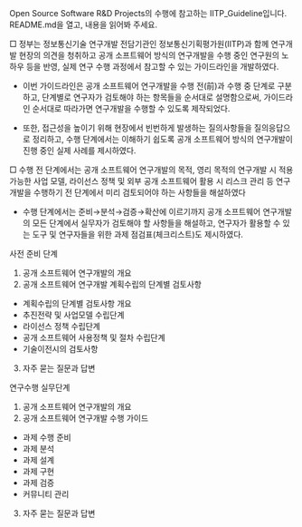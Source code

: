 Open Source Software R&D Projects의 수행에 참고하는 IITP_Guideline입니다. 
README.md을 열고, 내용을 읽어봐 주세요.

□ 정부는 정보통신기술 연구개발 전담기관인 정보통신기획평가원(IITP)과 함께 연구개발 현장의 의견을 청취하고 공개 소프트웨어 방식의 연구개발을 수행 중인 연구원의 노하우 등을 반영, 실제 연구 수행 과정에서 참고할 수 있는 가이드라인을 개발하였다.

- 이번 가이드라인은 공개 소프트웨어 연구개발을 수행 전(前)과 수행 중 단계로 구분하고, 단계별로 연구자가 검토해야 하는 항목들을 순서대로 설명함으로써, 가이드라인 순서대로 따라가면 연구개발을 수행할 수 있도록 제작되었다.

 - 또한, 접근성을 높이기 위해 현장에서 빈번하게 발생하는 질의사항들을 질의응답으로 정리하고, 수행 단계에서는 이해하기 쉽도록 공개 소프트웨어 방식의 연구개발이 진행 중인 실제 사례를 제시하였다.

□ 수행 전 단계에서는 공개 소프트웨어 연구개발의 목적, 영리 목적의 연구개발 시 적용 가능한 사업 모델, 라이선스 정책 및 외부 공개 소프트웨어 활용 시 리스크 관리 등 연구개발을 수행하기 전 단계에서 미리 검토되어야 하는 사항들을 해설하였다

 - 수행 단계에서는 준비→분석→검증→확산에 이르기까지 공개 소프트웨어 연구개발의 모든 단계에서 실무자가 검토해야 할 사항들을 해설하고, 연구자가 활용할 수 있는 도구 및 연구자들을 위한 과제 점검표(체크리스트)도 제시하였다.

 
사전 준비 단계
1. 공개 소프트웨어 연구개발의 개요
2. 공개 소프트웨어 연구개발 계획수립의 단계별 검토사항
 - 계획수립의 단계별 검토사항 개요
 - 추진전략 및 사업모델 수립단계
 - 라이선스 정책 수립단계
 - 공개 소프트웨어 사용정책 및 절차 수립단계
 - 기술이전시의 검토사항
3. 자주 묻는 질문과 답변

연구수행 실무단계
1. 공개 소프트웨어 연구개발의 개요
2. 공개 소프트웨어 연구개발 수행 가이드
 - 과제 수행 준비
 - 과제 분석
 - 과제 설계
 - 과제 구현
 - 과제 검증
 - 커뮤니티 관리
3. 자주 묻는 질문과 답변
